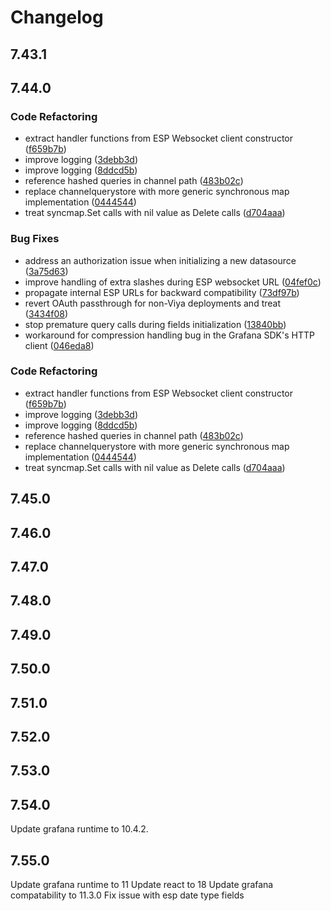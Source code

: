 # Changelog

## 7.43.1

## 7.44.0
### Code Refactoring

* extract handler functions from ESP Websocket client constructor ([f659b7b](https://github.com/sassoftware/grafana-esp-plugin/commit/f659b7bcb7ccd0233e6a04df0f1d8caa2c2b793a))
* improve logging ([3debb3d](https://github.com/sassoftware/grafana-esp-plugin/commit/3debb3d3eeaa0bfdff4cc64fd669dfc167b032b0))
* improve logging ([8ddcd5b](https://github.com/sassoftware/grafana-esp-plugin/commit/8ddcd5bf89a60b4b190ade6e2746f74d2c7ec220))
* reference hashed queries in channel path ([483b02c](https://github.com/sassoftware/grafana-esp-plugin/commit/483b02cf2cd3ebacf22c8bace5c0bcf46377d996))
* replace channelquerystore with more generic synchronous map implementation ([0444544](https://github.com/sassoftware/grafana-esp-plugin/commit/0444544c0051289dd2156e3051023d48a15599d4))
* treat syncmap.Set calls with nil value as Delete calls ([d704aaa](https://github.com/sassoftware/grafana-esp-plugin/commit/d704aaacd8b77f8d45a355c0c508dbe18d474370))

### Bug Fixes

* address an authorization issue when initializing a new datasource ([3a75d63](https://github.com/sassoftware/grafana-esp-plugin/commit/3a75d632caec1427ca9fbd1a3010ba3d7a84aae2))
* improve handling of extra slashes during ESP websocket URL ([04fef0c](https://github.com/sassoftware/grafana-esp-plugin/commit/04fef0c51b945fb79686efcfa8ffa4955c20d561))
* propagate internal ESP URLs for backward compatibility ([73df97b](https://github.com/sassoftware/grafana-esp-plugin/commit/73df97bc9e63c6fe4baaeec243f5b9214ebaf42b))
* revert OAuth passthrough for non-Viya deployments and treat ([3434f08](https://github.com/sassoftware/grafana-esp-plugin/commit/3434f089f7a5cd0baf0d3268d4a21ffb47450201))
* stop premature query calls during fields initialization ([13840bb](https://github.com/sassoftware/grafana-esp-plugin/commit/13840bb32ebcb2e7a10522760270f8dd655b2f0f))
* workaround for compression handling bug in the Grafana SDK's HTTP client ([046eda8](https://github.com/sassoftware/grafana-esp-plugin/commit/046eda80d68e63b3e93a7876f9cf5b779c2d3687))


### Code Refactoring

* extract handler functions from ESP Websocket client constructor ([f659b7b](https://github.com/sassoftware/grafana-esp-plugin/commit/f659b7bcb7ccd0233e6a04df0f1d8caa2c2b793a))
* improve logging ([3debb3d](https://github.com/sassoftware/grafana-esp-plugin/commit/3debb3d3eeaa0bfdff4cc64fd669dfc167b032b0))
* improve logging ([8ddcd5b](https://github.com/sassoftware/grafana-esp-plugin/commit/8ddcd5bf89a60b4b190ade6e2746f74d2c7ec220))
* reference hashed queries in channel path ([483b02c](https://github.com/sassoftware/grafana-esp-plugin/commit/483b02cf2cd3ebacf22c8bace5c0bcf46377d996))
* replace channelquerystore with more generic synchronous map implementation ([0444544](https://github.com/sassoftware/grafana-esp-plugin/commit/0444544c0051289dd2156e3051023d48a15599d4))
* treat syncmap.Set calls with nil value as Delete calls ([d704aaa](https://github.com/sassoftware/grafana-esp-plugin/commit/d704aaacd8b77f8d45a355c0c508dbe18d474370))

## 7.45.0

## 

## 7.46.0

## 7.47.0

## 7.48.0

## 7.49.0

## 7.50.0

## 7.51.0

## 7.52.0

## 7.53.0

## 7.54.0

Update grafana runtime to 10.4.2.

## 7.55.0

Update grafana runtime to 11
Update react to 18
Update grafana compatability to 11.3.0
Fix issue with esp date type fields
